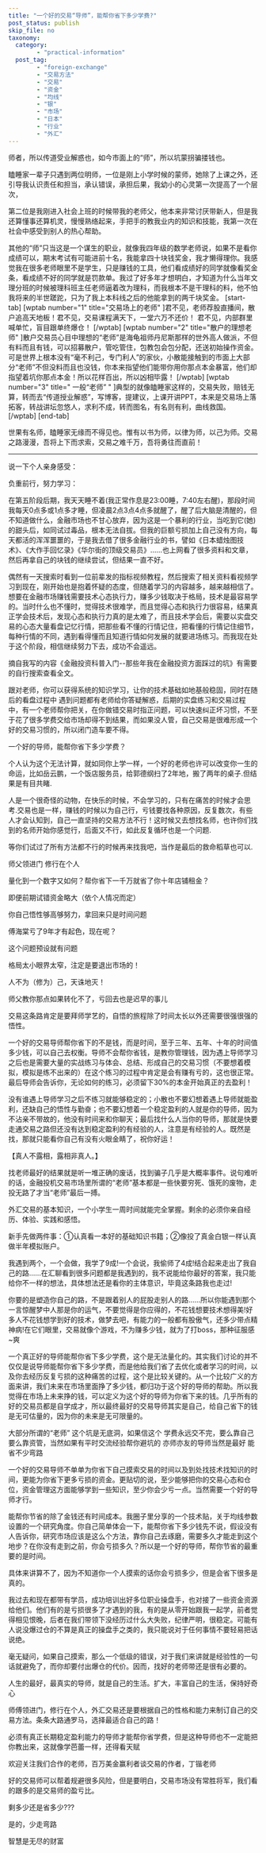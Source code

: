 ```yaml
---
title: "一个好的交易“导师”，能帮你省下多少学费?"
post_status: publish
skip_file: no
taxonomy:
  category:
        - "practical-information"
  post_tag:
        - "foreign-exchange"
        - "交易方法"
        - "交易"
        - "资金"
        - "均线"
        - "银"
        - "市场"
        - "日本"
        - "行业"
        - "外汇"
---
```


师者，所以传道受业解惑也，如今市面上的“师”，所以坑蒙拐骗搂钱也。

瞌睡家一辈子只遇到两位明师，一位是刚上小学时候的蒙师，她除了上课之外，还引导我认识责任和担当，承认错误，承担后果，我幼小的心灵第一次提高了一个层次，

第二位是我刚进入社会上班的时候带我的老师父，他本来非常讨厌带新人，但是我还算懂事还算机灵，慢慢熟络起来，手把手的教我业内的知识和技能，我第一次在社会中感受到别人的热心帮助。

其他的“师”只当这是一个谋生的职业，就像我四年级的数学老师说，如果不是看你成绩可以，期末考试有可能进前十名，我能拿四十块钱奖金，我才懒得理你。我感觉我在很多老师眼里不是学生，只是赚钱的工具，他们看成绩好的同学就像看奖金条，看成绩不好的同学就是罚款单。我过了好多年才想明白，才知道为什么当年文理分班的时候被理科班主任老师逼着改为理科，而我根本不是干理科的料，他不怕我将来的半世蹉跎，只为了我上本科线之后的他能拿到的两千块奖金。 \[start-tab\] \[wptab number="1" title="交易场上的老师" \]君不见，老师荐股直播间，散户追高天地板！ ​君不见，交易课程满天下，一堂六万不还价！ 君不见，内部群里喊单忙，盲目跟单终爆仓！ \[/wptab\] \[wptab number="2" title="散户的理想老师" \]散户交易员心目中理想的“老师”是海龟祖师丹尼斯那样的世外高人做派，不但有料而且有钱，可以招募散户，管吃管住，包教包会包分配，还送初始操作资金。可是世界上根本没有“毫不利己，专门利人”的家伙，小散能接触到的市面上大部分“老师”不但没料而且也没钱，你本来指望他们能带你用你那点本金暴富，他们却指望着坑你那点本金！所以花样百出，所以凶相毕露！ \[/wptab\] \[wptab number="3" title=" 一般“老师” " \]典型的就像瞌睡家这样的，​交易失败，赔钱无算，转而去“传道授业解惑”，写博客，提建议，上课开讲PPT，本来是交易场上落拓客，转战讲坛忽悠人，求利不成，转而图名，有名则有利，曲线救国。 \[/wptab\] \[end-tab\]

世果有名师，瞌睡家无缘而不得见也。惟有以书为师，以律为师，以己为师。交易之路漫漫，吾将上下而求索，交易之难千万，吾将勇往而直前！​

* * *

说一下个人亲身感受：

负重前行，努力学习：

在第五阶段后期，我天天睡不着(我正常作息是23:00睡，7:40左右醒)，那段时间我每天0点多或1点多才睡，但凌晨2点3点4点多就醒了，醒了后大脑是清醒的，但不知道做什么，金融市场也不甘心放弃，因为这是一个暴利的行业，当吃到它(她)的甜头后，如同试过毒品，根本无法自拔。但我的巨额亏损加上自己没有方向，每天都活的浑浑噩噩的，于是我去借了很多金融行业的书，譬如《日本蜡烛图技术》、《大作手回忆录》《华尔街的顶级交易员》……也上网看了很多资料和文章，然后再拿自己的块钱的继续尝试，但结果一直不好。

偶然有一天搜索时看到一位前辈发的指标视频教程，然后搜索了相关资料看视频学习到现在，刚开始也是抱着怀疑的态度，但随着学习的内容越多，越来越相信了。想要在金融市场赚钱需要技术心态执行力，赚多少钱取决于格局，技术是最容易学的。当时什么也不懂时，觉得技术很难学，而且觉得心态和执行力很容易，结果真正学会技术后，发现心态和执行力真的是太难了，而且技术学会后，需要以实盘交易的心态大量看盘记忆行情，把那些看不懂的行情记住，把看懂的行情记住细节，每种行情的不同，遇到看得懂而且知道行情如何发展的就要进场练习。而我现在处于这个阶段，相信继续努力下去，成功不会遥远。

摘自我写的内容《金融投资科普入门--那些年我在金融投资方面踩过的坑》有需要的自行搜索查看全文。

跟对老师，你可以获得系统的知识学习，让你的技术基础如地基般稳固，同时在随后的看盘过程中 遇到问题都有老师给你答疑解惑，后期的实盘练习和交易过程中，有一个老师帮你把关，在你做错交易时指正问题，可以快速纠正坏习惯，不至于花了很多学费交给市场却得不到结果，而如果没人管，自己交易是很难形成一个好的交易习惯的，所以闭门造车要不得。

一个好的导师，能帮你省下多少学费？

个人认为这个无法计算，就如同你上学一样，一个好的老师也许可以改变你一生的命运，比如岳云鹏，一个饭店服务员，给郭德纲扫了2年地，搬了两年的桌子.但结果是有目共睹.

人是一个很奇怪的动物，在快乐的时候，不会学习的，只有在痛苦的时候才会思考.交易也是一样，赚钱的时候以为自己行，亏钱要找各种原因，反复数次，有些人才会认知到，自己一直坚持的交易方法不行！这时候又去想找名师，也许你们找到的名师开始你感觉行，后面又不行，如此反复循环也是一个问题.

等你们试过了所有方法都不行的时候再来找我吧，当作是最后的救命稻草也可以.

师父领进门 修行在个人

量化到一个数字又如何？帮你省下一千万就省了你十年店铺租金？

即便前期试错资金略大（依个人情况而定）

你自己悟性够高够努力，拿回来只是时间问题

傅海棠亏了9年才有起色，现在呢？

这个问题预设就有问题

格局太小眼界太窄，注定是要退出市场的！

人不为（修为）己，天诛地灭！

师父教你那点如果转化不了，亏回去也是迟早的事儿

交易这条路肯定是要拜师学艺的，自悟的旅程除了时间太长以外还需要很强很强的悟性。

一个好的交易导师帮你省下的不是钱，而是时间，至于三年、五年、十年的时间值多少钱，可以自己去权衡。导师不会帮你省钱，是教你管理钱，因为遇上导师学习之后也是需要大量的实战练习与体会、总结、形成自己的交易习惯（不要想着模拟，模拟是练不出来的）在这个练习的过程中肯定是会有赚有亏的，这也很正常。最后导师会告诉你，无论如何的练习，必须留下30%的本金开始真正的去盈利！

没有谁遇上导师学习之后不练习就能够稳定的；小散也不要幻想着遇上导师就能盈利，还缺自己的悟性与勤奋；也不要幻想着一个稳定盈利的人就是你的导师，因为不沾亲不带故的，他没有时间来和你聊天；最后找什么人当你的导师，那就是快要走通交易之路但还没有达到稳定盈利的有经验的人，注意是有经验的人。既然是找，那就只能看你自己有没有火眼金睛了，祝你好运！

【真人不露相，露相非真人。】

找老师最好的结果就是听一堆正确的废话，找到骗子几乎是大概率事件。说句难听的话，金融投机交易市场里所谓的“老师”基本都是一些快要穷死、饿死的废物，走投无路了才当“老师”最后一搏。

外汇交易的基本知识，一个小学生一周时间就能完全掌握。剩余的必须你亲自经历、体验、实践和感悟。

新手先做两件事：①认真看一本好的基础知识书籍；②像投了真金白银一样认真做半年模拟账户。

我遇到两个，一个会做，我学了9成!一个会说，我偷师了4成!结合起来走出了我自己的路……在汇聊看到很多问题都是我遇到的，我不说能给你最好的答案，我只能给你不一样的想法，具体想法还是看你的主体意识，毕竟这条路我也走过!

你要的是塑造你自己的路，不是跟着别人的屁股走别人的路……所以你能遇到那个一言惊醒梦中人那是你的运气，不要觉得是你应得的，不花钱想要技术想得美!好多人不花钱想学到好的技术，做梦去吧，有能力的一般都有股傲气，还多少带点精神病!在它们眼里，交易就像个游戏，不为赚多少钱，就为了打boss，那种征服感~爽

一个真正好的导师能帮你省下多少学费，这个是无法量化的。其实我们讨论的并不仅仅是说导师能帮你省下多少学费，而是他给我们省了去优化或者学习的时间，以及你去经历反复亏损的这种痛苦的过程，这个是比较关键的。从一个比较广义的方面来讲，我们未来在市场里面挣了多少钱，都归功于这个好的导师的帮助。所以我觉得在市场上未来挣的钱，可以定义为这个好的导师为你省下来的钱。几乎所有的好的交易员都是自学成才，所以最终最好的交易导师其实是自己，给自己省下的钱是无可估量的，因为你的未来是无可限量的。

大部分所谓的“老师” 这个坑是无底洞，如果信这个 学费永远交不完，要么靠自己 要么靠资管，当然如果有平时交流经验帮你避坑的 亦师亦友的导师当然是最好 能省不少弯路

一个好的交易导师不单单为你省下自己摸索交易的时间以及到处找技术找知识的时间，更能为你省下更多亏损的资金。更贴切的说，至少能够把你的交易心态和仓位，资金管理这方面能够学到一些知识，至少你会少亏一点。当然需要一个好的导师才行。

能帮你节省的除了金钱还有时间成本。我圈子里分享的一个技术贴，关于均线参数设置的一个研究角度。你自己简单体会一下，能帮你省下多少钱先不说，假设没有人告诉你，研究市场应该是这么个方法，靠你自己去琢磨，需要多久才能走到这个地步？在你没有走到之前，你会亏损多久？所以是一个好的导师，帮你节省的最重要的是时间。

具体来讲算不了，因为不知道你一个人摸索的话你会亏损多少，但是会省下很多是真的。

我过去和现在都带有学员，成功培训出好多位职业操盘手，也对接了一些资金资源给他们。他们有的是亏损很多了才遇到的我，有的是从零开始跟我一起学，前者觉得相见恨晚，后者在我们带领下没经历过什么大失败，纪律严明，很稳定。可能有人说没爆过仓的不算是真正的操盘手之类的，我只能说对于任何事情不要轻易把话说绝。

毫无疑问，如果自己摸索，那么一个低级的错误，对于我们来讲就是经验性的一句话就避免了，而你却要付出爆仓的代价。因而，找好的老师带还是很有必要的。

人生的最好，最真实的导师，就是自己的生活。扩大，丰富自己的生活，保持好奇心

师傅领进门，修行在个人，外汇交易还是要根据自己的性格和能力来制订自己的交易方法。条条大路通罗马，选择最适合自己的路！

必须有真正长期稳定盈利能力的导师才能帮你省学费，但是这种导师也不一定能把你教出来，这就像学芭蕾一样，还得看天赋

欢迎关注我们合作的老师，百万美金赢利者谈交易的作者，丁锴老师

好的交易师可以帮着规避很多风险，但是要明白，交易市场没有常胜将军，我们看的跟多的是交易师的盈亏比。

剩多少还是省多少???

是的，少走弯路

智慧是无尽的财富

